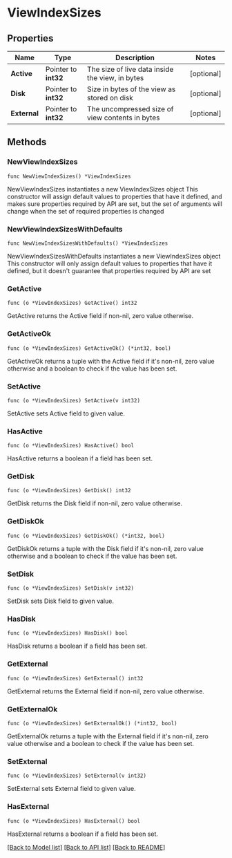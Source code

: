 # ViewIndexSizes

## Properties

Name | Type | Description | Notes
------------ | ------------- | ------------- | -------------
**Active** | Pointer to **int32** | The size of live data inside the view, in bytes | [optional] 
**Disk** | Pointer to **int32** | Size in bytes of the view as stored on disk | [optional] 
**External** | Pointer to **int32** | The uncompressed size of view contents in bytes | [optional] 

## Methods

### NewViewIndexSizes

`func NewViewIndexSizes() *ViewIndexSizes`

NewViewIndexSizes instantiates a new ViewIndexSizes object
This constructor will assign default values to properties that have it defined,
and makes sure properties required by API are set, but the set of arguments
will change when the set of required properties is changed

### NewViewIndexSizesWithDefaults

`func NewViewIndexSizesWithDefaults() *ViewIndexSizes`

NewViewIndexSizesWithDefaults instantiates a new ViewIndexSizes object
This constructor will only assign default values to properties that have it defined,
but it doesn't guarantee that properties required by API are set

### GetActive

`func (o *ViewIndexSizes) GetActive() int32`

GetActive returns the Active field if non-nil, zero value otherwise.

### GetActiveOk

`func (o *ViewIndexSizes) GetActiveOk() (*int32, bool)`

GetActiveOk returns a tuple with the Active field if it's non-nil, zero value otherwise
and a boolean to check if the value has been set.

### SetActive

`func (o *ViewIndexSizes) SetActive(v int32)`

SetActive sets Active field to given value.

### HasActive

`func (o *ViewIndexSizes) HasActive() bool`

HasActive returns a boolean if a field has been set.

### GetDisk

`func (o *ViewIndexSizes) GetDisk() int32`

GetDisk returns the Disk field if non-nil, zero value otherwise.

### GetDiskOk

`func (o *ViewIndexSizes) GetDiskOk() (*int32, bool)`

GetDiskOk returns a tuple with the Disk field if it's non-nil, zero value otherwise
and a boolean to check if the value has been set.

### SetDisk

`func (o *ViewIndexSizes) SetDisk(v int32)`

SetDisk sets Disk field to given value.

### HasDisk

`func (o *ViewIndexSizes) HasDisk() bool`

HasDisk returns a boolean if a field has been set.

### GetExternal

`func (o *ViewIndexSizes) GetExternal() int32`

GetExternal returns the External field if non-nil, zero value otherwise.

### GetExternalOk

`func (o *ViewIndexSizes) GetExternalOk() (*int32, bool)`

GetExternalOk returns a tuple with the External field if it's non-nil, zero value otherwise
and a boolean to check if the value has been set.

### SetExternal

`func (o *ViewIndexSizes) SetExternal(v int32)`

SetExternal sets External field to given value.

### HasExternal

`func (o *ViewIndexSizes) HasExternal() bool`

HasExternal returns a boolean if a field has been set.


[[Back to Model list]](../README.md#documentation-for-models) [[Back to API list]](../README.md#documentation-for-api-endpoints) [[Back to README]](../README.md)


